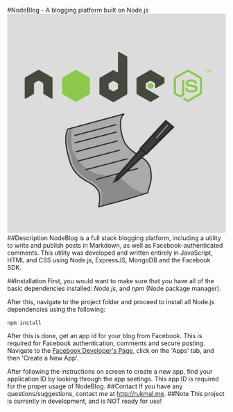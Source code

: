 #NodeBlog - A blogging platform built on Node.js
![Alt text](./bin/NodeBlog_logo.png)
##Description
NodeBlog is a full stack blogging platform, including a utility to write and publish posts in Markdown, as well as Facebook-authenticated comments. This utility was developed and written entirely in JavaScript, HTML and CSS using Node.js, ExpressJS, MongoDB and the Facebook SDK.

##Installation
First, you would want to make sure that you have all of the basic dependencies installed: *Node.js*, and *npm* (Node package manager).

After this, navigate to the project folder and proceed to install all Node.js dependencies using the following:
```
npm install
```
After this is done, get an app id for your blog from Facebook. This is required for Facebook authentication, comments and secure posting. Navigate to the [Facebook Developer's Page](http://developers.facebook.com), click on the 'Apps' tab, and then 'Create a New App'.

After following the instructions on screen to create a new app, find your application ID by looking through the app seetings. This app ID is required for the proper usage of NodeBlog.
##Contact
If you have any questions/suggestions, contact me at http://rukmal.me.
##Note
This project is currently in development, and is NOT ready for use!
